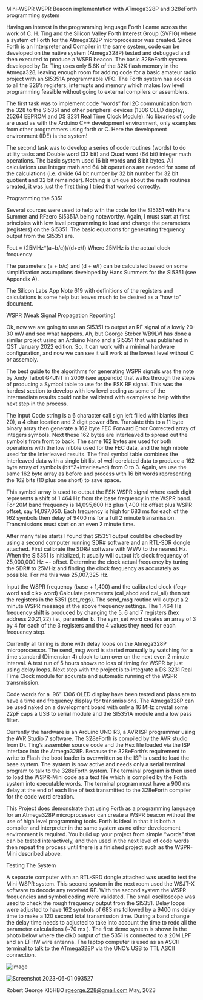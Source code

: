 Mini-WSPR
WSPR Beacon implementation with ATmega328P and 328eForth programming system

Having an interest in the programming language Forth I came across the work of C. H. Ting and the Silicon Valley Forth Interest Group (SVFIG) where a system of Forth for the Atmega328P microprocessor was created. Since Forth is an Interpreter and Compiler in the same system, code can be developed on the native system (Atmega328P) tested and debugged and then executed to produce a WSPR beacon. The basic 328eForth system developed by Dr. Ting uses only 5.6K of the 32K flash memory in the Atmega328, leaving enough room for adding code for a basic amateur radio project with an SI5351A programmable VFO. The Forth system has access to all the 328’s registers, interrupts and memory which makes low level programming feasible without going to external compilers or assemblers.

The first task was to implement code “words” for I2C communication from the 328 to the SI5351 and other peripheral devices (1306 OLED display, 25264 EEPROM and DS 3231 Real Time Clock Module). No libraries of code are used as with the Arduino C++ development environment, only examples from other programmers using forth or C. Here the development environment (IDE) is the system!

The second task was to develop a series of code routines (words) to do utility tasks and Double word (32 bit) and Quad word (64 bit) integer math operations. The basic system used 16 bit words and 8 bit bytes. All calculations use Integer math and 64 bit operations are needed for some of the calculations (i.e. divide 64 bit number by 32 bit number for 32 bit quotient and 32 bit remainder). Nothing is unique about the math routines created, it was just the first thing I tried that worked correctly.

Programming the 5351

Several sources were used to help with the code for the SI5351 with Hans Summer and RFzero Si5351A being noteworthy. Again, I must start at first principles with low level programming to load and change the parameters (registers) on the SI5351. The basic equations for generating frequency output from the SI5351 are.

Fout = (25MHz*(a+b/c))/(d+e/f)	Where 25MHz is the actual clock frequency

The parameters (a + b/c) and (d + e/f) can be calculated based on some simplification assumptions developed by Hans Summers for the SI5351 (see Appendix A).

The Silicon Labs App Note 619 with definitions of the registers and calculations is some help but leaves much to be desired as a “how to” document.

WSPR (Weak Signal Propagation Reporting)

Ok, now we are going to use an SI5351 to output an RF signal of a lowly 20-30 mW and see what happens. Ah, but George Steber WB9LVI has done a similar project using an Arduino Nano and a SI5351 that was published in QST January 2022 edition. So, it can work with a minimal hardware configuration, and now we can see it will work at the lowest level without C or assembly.

The best guide to the algorithms for generating WSPR signals was the note by Andy Talbot G4JNT in 2009 (see appendix) that walks through the steps of producing a Symbol table to use for the FSK RF signal. This was the hardest section to develop with low level coding as some of the intermediate results could not be validated with examples to help with the next step in the process.

The Input Code string is a 6 character call sign left filled with blanks (hex 20), a 4 char location and 2 digit power dBm. Translate this to a 11 byte binary array then generate a 162 byte FEC Forward Error Corrected array of integers symbols. Next these 162 bytes are interleaved to spread out the symbols from front to back. The same 162 bytes are used for both operations with the low nibble used for the FEC data, and the high nibble used for the Interleaved results. The final symbol table combines the interleaved data with a single bit list of well corelated data to produce a 162 byte array of symbols (bit*2+interleaved) from 0 to 3. Again, we use the same 162 byte array as before and process with 16 bit words representing the 162 bits (10 plus one short) to save space.

This symbol array is used to output the FSK WSPR signal where each digit represents a shift of 1.464 Hz from the base frequency in the WSPR band. For 20M band frequency is 14,095,600 Hz plus 1,400 Hz offset plus WSPR offset, say 14,097,050. Each frequency is high for 683 ms for each of the 162 symbols then delay of 9400 ms for a full 2 minute transmission. Transmissions must start on an even 2 minute time.

After many false starts I found that SI5351 output could be checked by using a second computer running SDR# software and an RTL-SDR dongle attached. First calibrate the SDR# software with WWV to the nearest Hz. When the SI5351 is initialized, it usually will output it’s clock frequency of 25,000,000 Hz +- offset. Determine the clock actual frequency by tuning the SDR# to 25MHz and finding the clock frequency as accurately as possible. For me this was 25,007,325 Hz.

Input the WSPR frequency (base + 1,400) and the calibrated clock (feq> word and clk> word)
Calculate parameters (cal_abcd and cal_all) then set the registers in the 5351 (set_regs). The send_msg routine will output a 2 minute WSPR message at the above frequency settings. The 1.464 Hz frequency shift is produced by changing the 5, 6 and 7 registers (hex address 20,21,22) i.e., parameter b. The sym_set word creates an array of 3 by 4 for each of the 3 registers and the 4 values they need for each frequency step.

Currently all timing is done with delay loops on the Atmega328P microprocessor. The send_msg word is started manually by watching for a time standard (Dimension 4) clock to turn over on the next even 2 minute interval. A test run of 5 hours shows no loss of timing for WSPR by just using delay loops. Next step with the project is to integrate a DS 3231 Real Time Clock module for accurate and automatic running of the WSPR transmission.

Code words for a .96” 1306 OLED display have been tested and plans are to have a time and frequency display for transmissions. The Atmega328P can be used naked on a development board with only a 16 MHz crystal some 22pF caps a USB to serial module and the SI5351A module and a low pass filter.

Currently the hardware is an Arduino UNO R3, a AVR ISP programmer using the AVR Studio 7 software. The 328eForth is compiled by the AVR studio from Dr. Ting’s assembler source code and the Hex file loaded via the ISP interface into the Atmega328P. Because the 328eForth’s requirement to write to Flash the boot loader is overwritten so the ISP is used to load the base system. The system is now active and needs only a serial terminal program to talk to the 328eForth system. The terminal program is then used to load the WSPR-Mini code as a text file which is compiled by the Forth system into executable words. The terminal program must have a 900 ms delay at the end of each line of text transmitted to the 328eForth compiler for the code word creation.

This Project does demonstrate that using Forth as a programming language for an Atmega328P microprocessor can create a WSPR beacon without the use of high level programming tools. Forth is ideal in that it is both a compiler and interpreter in the same system as no other development environment is required. You build up your project from simple “words” that can be tested interactively, and then used in the next level of code words then repeat the process until there is a finished project such as the WSPR-Mini described above.

Testing The System

A separate computer with an RTL-SRD dongle attached was used to test the Mini-WSPR system. This second system in the next room used the WSJT-X software to decode any received RF. With the second system the WSPR frequencies and symbol coding were validated. The small oscilloscope was used to check the rough frequency output from the SI5351. Delay loops were adjusted to have 162 symbols of 683 ms followed by a 9400 ms delay time to make a 120 second total transmission time. During a band change the delay time needs to adjusted to take into account the time to redo all the parameter calculations (~70 ms ). The first demo system is shown in the photo below where the clk0 output of the 5351 is connected to a 20M LPF and an EFHW wire antenna. The laptop computer is used as an ASCII terminal to talk to the ATmega328P via the UNO’s USB to TTL ASCII connection.

 
![image](https://github.com/rgeorge-228/Mini-WSPR/assets/51888591/3537c8dc-2a6c-4348-9036-64a7094e1683)



![Screenshot 2023-06-01 093527](https://github.com/rgeorge-228/Mini-WSPR/assets/51888591/b126f7f4-d329-4149-94be-d63cc17b51d2)






Robert George		KI5HBO	rgeorge.228@gmail.com		May, 2023 

